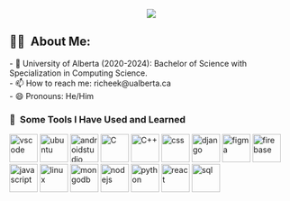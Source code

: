 <p align="center">
  <img src="https://capsule-render.vercel.app/api?text=Hey%20Everyone!🕹️&animation=fadeIn&type=venom&color=gradient&height=200"/>
</p>




<h2> 👨‍🎓 &nbsp;About Me: </h2>
<p
**richeek05/richeek05** is a ✨ _special_ ✨ repository because its `README.md` (this file) appears on your GitHub profile.>
- 🔭 University of Alberta (2020-2024): Bachelor of Science with Specialization in Computing Science.<br>
- 📫 How to reach me: richeek@ualberta.ca <br>
- 😄 Pronouns: He/Him <br>
</p>

<h3> 🚀 &nbsp;Some Tools I Have Used and Learned</h3>
<p align="left">
<img src="https://cdn.jsdelivr.net/gh/devicons/devicon/icons/vscode/vscode-original.svg" alt="vscode" width="50" height="50"/>
<img src="https://cdn.jsdelivr.net/gh/devicons/devicon/icons/ubuntu/ubuntu-plain-wordmark.svg"  alt="ubuntu" width="50" height="50" />
<img src="https://cdn.jsdelivr.net/gh/devicons/devicon/icons/androidstudio/androidstudio-original.svg"   alt="androidstudio" width="50" height="50" />
<img src="https://cdn.jsdelivr.net/gh/devicons/devicon/icons/c/c-original.svg"alt="C" width="50" height="50" />
<img src="https://cdn.jsdelivr.net/gh/devicons/devicon/icons/cplusplus/cplusplus-original.svg" alt="C++" width="50" height="50"/>
<img src="https://cdn.jsdelivr.net/gh/devicons/devicon/icons/css3/css3-original.svg" alt="css" width="50" height="50"/>
<img src="https://cdn.jsdelivr.net/gh/devicons/devicon/icons/django/django-plain.svg" alt="django" width="50" height="50"/>
<img src="https://cdn.jsdelivr.net/gh/devicons/devicon/icons/figma/figma-original.svg" alt="figma" width="50" height="50"/>
<img src="https://cdn.jsdelivr.net/gh/devicons/devicon/icons/firebase/firebase-plain-wordmark.svg" alt="firebase" width="50" height="50" />
<img src="https://cdn.jsdelivr.net/gh/devicons/devicon/icons/javascript/javascript-original.svg" alt="javascript" width="50" height="50"/>
<img src="https://cdn.jsdelivr.net/gh/devicons/devicon/icons/linux/linux-original.svg" alt="linux" width="50" height="50"/>
<img src="https://cdn.jsdelivr.net/gh/devicons/devicon/icons/mongodb/mongodb-original-wordmark.svg" alt="mongodb" width="50" height="50"/>
<img src="https://cdn.jsdelivr.net/gh/devicons/devicon/icons/nodejs/nodejs-original.svg" alt="nodejs" width="50" height="50"/>
<img src="https://cdn.jsdelivr.net/gh/devicons/devicon/icons/python/python-original-wordmark.svg" alt="python" width="50" height="50" />
<img src="https://cdn.jsdelivr.net/gh/devicons/devicon/icons/react/react-original-wordmark.svg" alt="react" width="50" height="50"/>
<img src="https://cdn.jsdelivr.net/gh/devicons/devicon/icons/sqlite/sqlite-original.svg" alt="sql" width="50" height="50"/>
</p>
